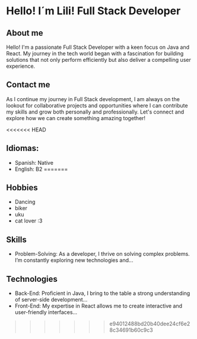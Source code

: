 # Hello! I´m Lili! Full Stack Developer

## About me
Hello! I'm a passionate Full Stack Developer with a keen focus on Java and React. My journey in the tech world began with a fascination for building solutions that not only perform efficiently but also deliver a compelling user experience.

## Contact me
As I continue my journey in Full Stack development, I am always on the lookout for collaborative projects and opportunities where I can contribute my skills and grow both personally and professionally. Let's connect and explore how we can create something amazing together!

<<<<<<< HEAD
## Idiomas:
- Spanish: Native
- English: B2
=======
## Hobbies
- Dancing
- biker
- uku
- cat lover :3

## Skills
- Problem-Solving: As a developer, I thrive on solving complex problems. I’m constantly exploring new technologies and...

## Technologies
- Back-End: Proficient in Java, I bring to the table a strong understanding of server-side development...
- Front-End: My expertise in React allows me to create interactive and user-friendly interfaces...


>>>>>>> e94012488bd20b40dee24cf6e28c34691b60c9c3
